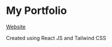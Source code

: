 # My Portfolio

[Website](https://marcokaniecki.github.io/react-portfolio)

Created using React JS and Tailwind CSS
